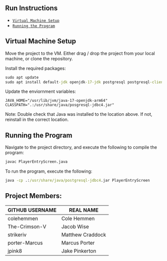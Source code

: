 ## Run Instructions
- [`Virtual Machine Setup`](#virtual-machine-setup)
- [`Running the Program`](#running-the-program)

## Virtual Machine Setup
Move the project to the VM. Either drag / drop the project from your local machine, or clone the repository.

Install the required packages:
```bat
sudo apt update
sudo apt install default-jdk openjdk-17-jdk postgresql postgresql-client libpostgresql-jdbc-java libpostgresql-jdbc-java-doc
```

Update the enviornment variables:
```env
JAVA_HOME="/usr/lib/jvm/java-17-openjdk-arm64"
CLASSPATH=".:/usr/share/java/posgresql-jdbc4.jar"
```

Note: Double check that Java was installed to the location above. If not, reinstall in the correct location.

## Running the Program
Navigate to the project directory, and execute the following to compile the program:
```bat
javac PlayerEntryScreen.java
```

To run the program, execute the following:
```bat
java -cp .:/usr/share/java/postgresql-jdbc4.jar PlayerEntryScreen
```

## Project Members:
| GITHUB USERNAME  |    REAL NAME     |
| ---------------- | ---------------- |
| colehemmen       | Cole Hemmen      |
| The-Crimson-V    | Jacob Wise       |
| strikeriv        | Matthew Craddock |
| porter-Marcus    | Marcus Porter    |
| jpink8           | Jake Pinkerton   |

